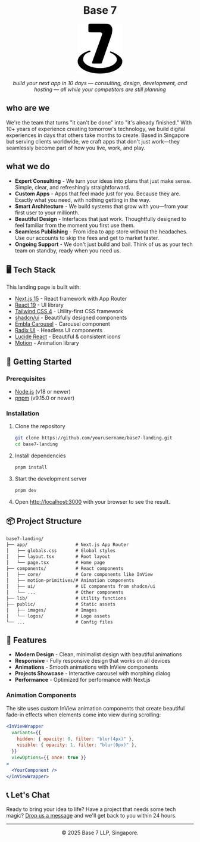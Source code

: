 <div align="center">

# Base 7

  <img src="public/logos/base7-submark.svg" alt="Base7 Logo" width="120" />
  <p><em>build your next app in 10 days — consulting, design, development, and hosting — all while your competitors are still planning</em></p>

</div>

## who are we

We're the team that turns "it can't be done" into "it's already finished." With 10+ years of experience creating tomorrow's technology, we build digital experiences in days that others take months to create. Based in Singapore but serving clients worldwide, we craft apps that don't just work—they seamlessly become part of how you live, work, and play.

## what we do

- **Expert Consulting** - We turn your ideas into plans that just make sense. Simple, clear, and refreshingly straightforward.
- **Custom Apps** - Apps that feel made just for you. Because they are. Exactly what you need, with nothing getting in the way.
- **Smart Architecture** - We build systems that grow with you—from your first user to your millionth.
- **Beautiful Design** - Interfaces that just work. Thoughtfully designed to feel familiar from the moment you first use them.
- **Seamless Publishing** - From idea to app store without the headaches. Use our accounts to skip the fees and get to market faster.
- **Ongoing Support** - We don't just build and bail. Think of us as your tech team on standby, ready when you need us.

## 🖥️ Tech Stack

This landing page is built with:

- [Next.js 15](https://nextjs.org/) - React framework with App Router
- [React 19](https://react.dev/) - UI library
- [Tailwind CSS 4](https://tailwindcss.com/) - Utility-first CSS framework
- [shadcn/ui](https://ui.shadcn.com/) - Beautifully designed components
- [Embla Carousel](https://www.embla-carousel.com/) - Carousel component
- [Radix UI](https://www.radix-ui.com/) - Headless UI components
- [Lucide React](https://lucide.dev/) - Beautiful & consistent icons
- [Motion](https://motion.dev/) - Animation library

## 🚀 Getting Started

### Prerequisites

- [Node.js](https://nodejs.org/) (v18 or newer)
- [pnpm](https://pnpm.io/) (v9.15.0 or newer)

### Installation

1. Clone the repository

   ```bash
   git clone https://github.com/yourusername/base7-landing.git
   cd base7-landing
   ```

2. Install dependencies

   ```bash
   pnpm install
   ```

3. Start the development server

   ```bash
   pnpm dev
   ```

4. Open [http://localhost:3000](http://localhost:3000) with your browser to see the result.

## 📦 Project Structure

```
base7-landing/
├── app/                  # Next.js App Router
│   ├── globals.css       # Global styles
│   ├── layout.tsx        # Root layout
│   └── page.tsx          # Home page
├── components/           # React components
│   ├── core/             # Core components like InView
│   ├── motion-primitives/# Animation components
│   ├── ui/               # UI components from shadcn/ui
│   └── ...               # Other components
├── lib/                  # Utility functions
├── public/               # Static assets
│   ├── images/           # Images
│   └── logos/            # Logo assets
└── ...                   # Config files
```

## 🎨 Features

- **Modern Design** - Clean, minimalist design with beautiful animations
- **Responsive** - Fully responsive design that works on all devices
- **Animations** - Smooth animations with InView components
- **Projects Showcase** - Interactive carousel with morphing dialog
- **Performance** - Optimized for performance with Next.js

### Animation Components

The site uses custom InView animation components that create beautiful fade-in effects when elements come into view during scrolling:

```jsx
<InViewWrapper
  variants={{
    hidden: { opacity: 0, filter: "blur(4px)" },
    visible: { opacity: 1, filter: "blur(0px)" },
  }}
  viewOptions={{ once: true }}
>
  <YourComponent />
</InViewWrapper>
```

## 📞 Let's Chat

Ready to bring your idea to life? Have a project that needs some tech magic? [Drop us a message](https://tally.so/r/wLoJKj) and we'll get back to you within 24 hours.

---

<div align="center">
  <p>© 2025 Base 7 LLP, Singapore.</p>
</div>
